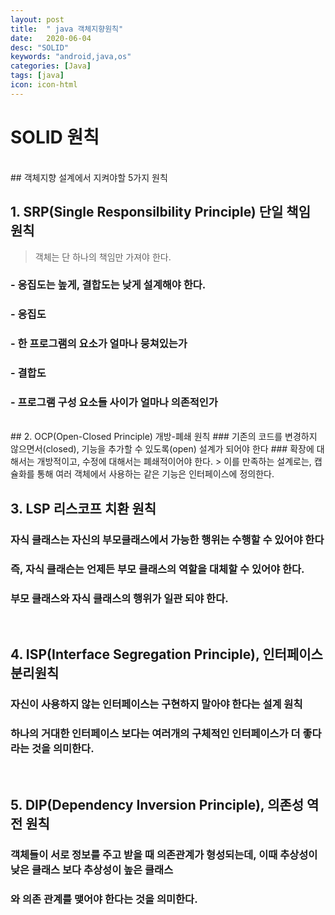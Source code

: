 ```yaml
---
layout: post
title:  " java 객체지향원칙"
date:   2020-06-04
desc: "SOLID"
keywords: "android,java,os"
categories: [Java]
tags: [java]
icon: icon-html
---
```


SOLID 원칙
=====

<br/>
## 객체지향 설계에서 지켜야할 5가지 원칙

<br/>

## 1. SRP(Single Responsilbility Principle) 단일 책임 원칙
> 객체는 단 하나의 책임만 가져야 한다.

### - 응집도는 높게, 결합도는 낮게 설계해야 한다.
### - 응집도
###     - 한 프로그램의 요소가 얼마나 뭉쳐있는가
### - 결합도 
###     - 프로그램 구성 요소들 사이가 얼마나 의존적인가

<br/>
## 2. OCP(Open-Closed Principle) 개방-폐쇄 원칙
### 기존의 코드를 변경하지 않으면서(closed), 기능을 추가할 수 있도록(open) 설계가 되어야 한다
### 확장에 대해서는 개방적이고, 수정에 대해서는 폐쇄적이어야 한다.
> 이를 만족하는 설계로는, 캡슐화를 통해 여러 객체에서 사용하는 같은 기능은 인터페이스에 정의한다.

<br/>

## 3. LSP 리스코프 치환 원칙
### 자식 클래스는 자신의 부모클래스에서 가능한 행위는 수행할 수 있어야 한다
### 즉, 자식 클래슨는 언제든 부모 클래스의 역할을 대체할 수 있어야 한다.
### 부모 클래스와 자식 클래스의 행위가 일관 되야 한다.

<br/>

## 4. ISP(Interface Segregation Principle), 인터페이스 분리원칙
### 자신이 사용하지 않는 인터페이스는 구현하지 말아야 한다는 설계 원칙
### 하나의 거대한 인터페이스 보다는 여러개의 구체적인 인터페이스가 더 좋다 라는 것을 의미한다.

<br/>

## 5. DIP(Dependency Inversion Principle), 의존성 역전 원칙
### 객체들이 서로 정보를 주고 받을 때 의존관계가 형성되는데, 이때 추상성이 낮은 클래스 보다 추상성이 높은 클래스
### 와 의존 관계를 맺어야 한다는 것을 의미한다.